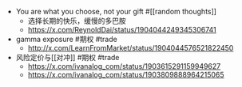 - You are what you choose, not your gift #[[random thoughts]]
	- 选择长期的快乐，缓慢的多巴胺
	- https://x.com/ReynoldDai/status/1904044249345306741
- gamma exposure #期权 #trade
	- http://x.com/LearnFromMarket/status/1904044576521822450
- 风险定价与[[对冲]] #期权 #trade
	- https://x.com/ivanalog_com/status/1903615291159949627
	- https://x.com/ivanalog_com/status/1903809888964215065